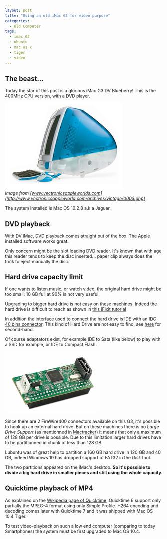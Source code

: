 ```yaml
---
layout: post
title: "Using an old iMac G3 for video purpose"
categories:
  - Old Computer
tags:
  - imac G3
  - ubuntu
  - mac os x
  - tiger
  - video
---
```


## The beast...
Today the star of this post is a glorious iMac G3 DV Blueberry! This is the 400MHz CPU version, with a DVD player.

![imac G3 photo](.\2020-03-21-img\imac_blueberry.jpg)    
*Image from [www.vectronicsappleworlds.com](http://www.vectronicsappleworld.com/archives/vintage/0003.php)*

The system installed is Mac OS 10.2.8 a.k.a Jaguar.

## DVD playback
With DV iMac, DVD playback comes straight out of the box. The Apple installed software works great.

Only concern might be the slot loading DVD reader. It's known that with age this reader tends to keep the disc inserted... paper clip always does the trick to eject manually the disc.

## Hard drive capacity limit
If one wants to listen music, or watch video, the original hard drive might be too small: 10 GB full at 90% is not very useful.

Upgrading to bigger hard drive is not easy on these machines. Indeed the hard drive is difficult to reach as shown in [this iFixit tutorial](https://fr.ifixit.com/Tutoriel/iMac+G3+Model+M4984+Hard+Drive+Replacement/1563?lang=en)

In addition the interface used to connect the hard drive is IDE with an [IDC 40 pins connector](https://old.pinouts.ru/HD/IDE_pinout.shtml). This kind of Hard Drive are not easy to find, see [here](https://www.usedmac.com/index.php?_route_=mac-hard-drive/mac-ide-ata-hard-drive) for second-hand.

Of course adaptators exist, for example IDE to Sata (like below) to play with a SSD for example,
or IDE to Compact Flash.

![adaptator photo](./2020-03-21-img/ide2sata.jpg)

Since there are 2 FireWire400 connectors available on this G3, it's possible to hook up an external hard drive. But on these machines there is no *Large Drive Support* (as mentionned in [Mactracker](http://mactracker.ca/index.html)) it means that only a maximum of 128 GB per drive is possible. Due to this limitation larger hard drives have to be partitionned in chunk of less than 128 GB.

Lubuntu was of great help to partition a 160 GB hard drive in 120 GB and 40 GB, indeed Windows 10 has dropped support of FAT32 in the *Disk* tool.

The two partitions appeared on the iMac's desktop. **So it's possible to divide a big hard drive in smaller pieces and still using the whole capacity.**

## Quicktime playback of MP4
As explained on the [Wikipedia page of Quicktime](https://en.wikipedia.org/wiki/QuickTime#QuickTime_and_MPEG-4), Quicktime 6 support only partially the MPEG-4 format using only Simple Profile. H264 encoding and decoding comes later with Quicktime 7 and it was shipped with Mac OS 10.4 Tiger.

To test video-playback on such a low end computer (comparing to today Smartphones) the system must be first upgraded to Mac OS 10.4.

